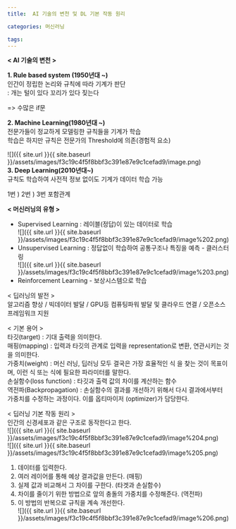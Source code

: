 ```yaml
---
title:  AI 기술의 변천 및 DL 기본 작동 원리

categories: 머신러닝

tags: 
---
```


  
  
**< AI 기술의 변천 >**  
   
**1. Rule based system (1950년대 ~)**  
인간이 정립한 논리와 규칙에 따라 기계가 판단  
: 개는 털이 있다 꼬리가 있다 짖는다  
   
=> 수많은 if문  
   
**2. Machine Learning(1980년대 ~)**  
전문가들이 정교하게 모델링한 규칙들을 기계가 학습  
학습은 하지만 규칙은 전문가의 Threshold에 의존(경험적 요소)  
   
![]({{ site.url }}{{ site.baseurl }}/assets/images/f3c19c4f5f8bbf3c391e87e9c1cefad9/image.png)  
**3. Deep Learning(2010년대~)**  
규칙도 학습하여 사전적 정보 없이도 기계가 데이터 학습 가능  
   
1번 ) 2번 ) 3번 포함관계  
   
**< 머신러닝의 유형 >**  
- Supervised Learning : 레이블(정답)이 있는 데이터로 학습  
![]({{ site.url }}{{ site.baseurl }}/assets/images/f3c19c4f5f8bbf3c391e87e9c1cefad9/image%202.png)  
- Unsupervised Learning : 정답없이 학습하여 공통구조나 특징을 예측 - 클러스터링  
![]({{ site.url }}{{ site.baseurl }}/assets/images/f3c19c4f5f8bbf3c391e87e9c1cefad9/image%203.png)  
- Reinforcement Learning - 보상시스템으로 학습  
   
< 딥러닝의 발전 >  
알고리즘 향상 / 빅데이터 발달 / GPU등 컴퓨팅파워 발달 및 클라우드 연결 / 오픈소스 프레임워크 지원  
   
< 기본 용어 >  
타깃(target) : 기대 출력을 의미한다.  
매핑(mapping) : 입력과 타깃의 관계로 입력을 representation로 변환, 연관시키는 것을 의미한다.   
가중치(weight) : 머신 러닝, 딥러닝 모두 결국은 가장 효율적인 식 을 찾는 것이 목표이며, 이런 식 또는 식에 필요한 파라미터를 말한다.  
손실함수(loss function) : 타깃과 출력 값의 차이를 계산하는 함수   
역전파(Backpropagation) : 손실함수의 결과를 개선하기 위해서 다시 결과에서부터 가중치를 수정하는 과정이다. 이를 옵티마이저 (optimizer)가 담당한다.   
   
< 딥러닝 기본 작동 원리 >  
인간의 신경세포과 같은 구조로 동작한다고 한다.  
![]({{ site.url }}{{ site.baseurl }}/assets/images/f3c19c4f5f8bbf3c391e87e9c1cefad9/image%204.png)  
![]({{ site.url }}{{ site.baseurl }}/assets/images/f3c19c4f5f8bbf3c391e87e9c1cefad9/image%205.png)  
1. 데이터를 입력한다.  
2. 여러 레이어를 통해 예상 결과값을 만든다. (매핑)  
3. 실제 값과 비교해서 그 차이를 구한다. (타겟과 손실함수)  
4. 차이를 줄이기 위한 방법으로 앞의 충돌의 가중치를 수정해준다. (역전파)  
5. 이 방법의 반복으로 규칙을 계속 개선한다.  
![]({{ site.url }}{{ site.baseurl }}/assets/images/f3c19c4f5f8bbf3c391e87e9c1cefad9/image%206.png)  
